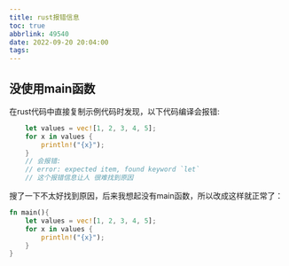 ```yaml
---
title: rust报错信息
toc: true
abbrlink: 49540
date: 2022-09-20 20:04:00
tags:
---
```


## 没使用main函数
在rust代码中直接复制示例代码时发现，以下代码编译会报错:
```rust
    let values = vec![1, 2, 3, 4, 5];
    for x in values {
        println!("{x}");
    }
    // 会报错:
    // error: expected item, found keyword `let`
    // 这个报错信息让人 很难找到原因
```

搜了一下不太好找到原因，后来我想起没有main函数，所以改成这样就正常了：
```rust
fn main(){
    let values = vec![1, 2, 3, 4, 5];
    for x in values {
        println!("{x}");
    }
}
```
